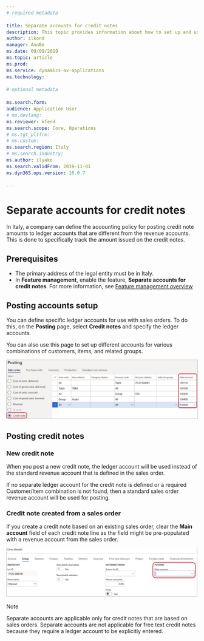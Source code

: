 ```yaml
---
# required metadata

title: Separate accounts for credit notes
description: This topic provides information about how to set up and use separate accounts for credit notes.
author: ilkond
manager: AnnBe
ms.date: 09/09/2019
ms.topic: article
ms.prod: 
ms.service: dynamics-ax-applications
ms.technology: 

# optional metadata

ms.search.form: 
audience: Application User
# ms.devlang: 
ms.reviewer: kfend
ms.search.scope: Core, Operations
# ms.tgt_pltfrm: 
# ms.custom: 
ms.search.region: Italy
# ms.search.industry: 
ms.author: ilyako
ms.search.validFrom: 2019-11-01
ms.dyn365.ops.version: 10.0.7

---
```


# Separate accounts for credit notes

In Italy, a company can define the accounting policy for posting credit note amounts to ledger accounts that are different from the revenue accounts. This is done to specifically track the amount issued on the credit notes.

## Prerequisites

- The primary address of the legal entity must be in Italy.
- In **Feature management**, enable the feature, **Separate accounts for credit notes**. For more information, see [Feature management overview](../../fin-and-ops/get-started/feature-management/feature-management-overview.md)

## Posting accounts setup 
You can define specific ledger accounts for use with sales orders. To do this, on the **Posting** page, select **Credit notes** and specify the ledger accounts.

You can also use this page to set up different accounts for various combinations of customers, items, and related groups.

![Posting accounts setup](media/emea-ita-exil-separate-account-credit-pic1.jpg)

## Posting credit notes
### New credit note
When you post a new credit note, the ledger account will be used instead of the standard revenue account that is defined in the sales order.

If no separate ledger account for the credit note is defined or a required Customer/Item combination is not found, then a standard sales order revenue account will be used for posting.

### Credit note created from a sales order
If you create a credit note based on an existing sales order, clear the **Main account** field of each credit note line as the field might be pre-populated with a revenue account from the sales order.

![Main account clearing](media/emea-ita-exil-separate-account-credit-pic2.JPG)

> [!NOTE] 
> Separate accounts are applicable only for credit notes that are based on sales orders. Separate accounts are not applicable for free text credit notes because they require a ledger account to be explicitly entered.
